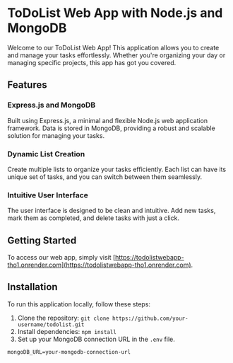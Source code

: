 # ToDoList Web App with Node.js and MongoDB

Welcome to our ToDoList Web App! This application allows you to create and manage your tasks effortlessly. Whether you're organizing your day or managing specific projects, this app has got you covered.

## Features

### Express.js and MongoDB

Built using Express.js, a minimal and flexible Node.js web application framework. Data is stored in MongoDB, providing a robust and scalable solution for managing your tasks.

### Dynamic List Creation

Create multiple lists to organize your tasks efficiently. Each list can have its unique set of tasks, and you can switch between them seamlessly.

### Intuitive User Interface

The user interface is designed to be clean and intuitive. Add new tasks, mark them as completed, and delete tasks with just a click.

## Getting Started

To access our web app, simply visit [https://todolistwebapp-tho1.onrender.com](https://todolistwebapp-tho1.onrender.com).

## Installation
To run this application locally, follow these steps:

1. Clone the repository: `git clone https://github.com/your-username/todolist.git`
2. Install dependencies: `npm install`
3. Set up your MongoDB connection URL in the `.env` file.

```env
mongoDB_URL=your-mongodb-connection-url
